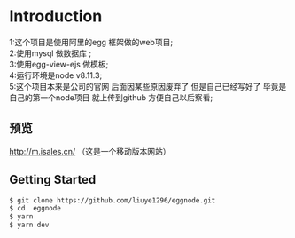 # Introduction

1:这个项目是使用阿里的egg 框架做的web项目;  
2:使用mysql 做数据库 ;  
3:使用egg-view-ejs 做模板;  
4:运行环境是node v8.11.3;  
5:这个项目本来是公司的官网 后面因某些原因废弃了 但是自己已经写好了  毕竟是自己的第一个node项目 就上传到github 方便自己以后察看;  

## 预览
http://m.isales.cn/ （这是一个移动版本网站）

## Getting Started

```bash
$ git clone https://github.com/liuye1296/eggnode.git
$ cd  eggnode
$ yarn 
$ yarn dev
```
